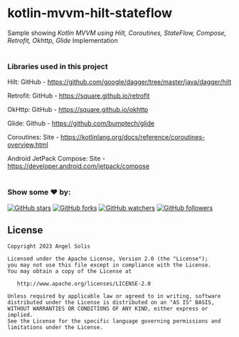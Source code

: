 # kotlin-mvvm-hilt-stateflow
Sample showing *Kotlin MVVM using Hilt, Coroutines, StateFlow, Compose, Retrofit, Okhttp, Glide* Implementation
<br />
<br />

### Libraries used in this project

Hilt: GitHub - https://github.com/google/dagger/tree/master/java/dagger/hilt

Retrofit: GitHub - https://square.github.io/retrofit

OkHttp: GitHub - https://square.github.io/okhttp

Glide: Github - https://github.com/bumptech/glide

Coroutines: Site - https://kotlinlang.org/docs/reference/coroutines-overview.html

Android JetPack Compose: Site - https://developer.android.com/jetpack/compose
<br /><br />
### Show some :heart: by:
[![GitHub stars](https://img.shields.io/github/stars/asolis90/kotlin-mvvm-hilt-stateflow.svg?style=social&label=Star)](https://github.com/asolis90/kotlin-mvvm-hilt-stateflow) [![GitHub forks](https://img.shields.io/github/forks/asolis90/kotlin-mvvm-hilt-stateflow.svg?style=social&label=Fork)](https://github.com/asolis90/kotlin-mvvm-hilt-stateflow/fork) [![GitHub watchers](https://img.shields.io/github/watchers/asolis90/kotlin-mvvm-hilt-stateflow.svg?style=social&label=Watch)](https://github.com/asolis90/kotlin-mvvm-hilt-stateflow) [![GitHub followers](https://img.shields.io/github/followers/asolis90.svg?style=social&label=Follow)](https://github.com/asolis90)
<br />

License
----------

    Copyright 2023 Angel Solis

    Licensed under the Apache License, Version 2.0 (the "License");
    you may not use this file except in compliance with the License.
    You may obtain a copy of the License at

       http://www.apache.org/licenses/LICENSE-2.0

    Unless required by applicable law or agreed to in writing, software
    distributed under the License is distributed on an "AS IS" BASIS,
    WITHOUT WARRANTIES OR CONDITIONS OF ANY KIND, either express or implied.
    See the License for the specific language governing permissions and
    limitations under the License.
